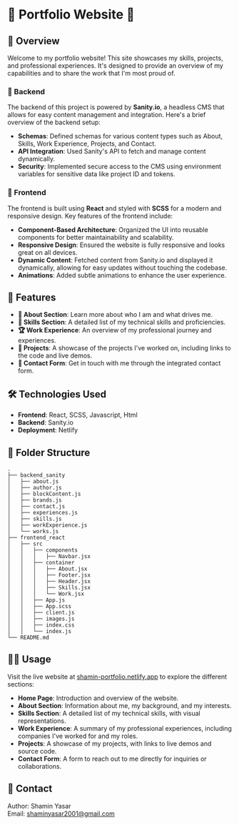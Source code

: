 # 🌟 Portfolio Website 🌟

## 🚀 Overview

Welcome to my portfolio website! This site showcases my skills, projects, and professional experiences. It's designed to provide an overview of my capabilities and to share the work that I'm most proud of.

### 🔧 Backend

The backend of this project is powered by **Sanity.io**, a headless CMS that allows for easy content management and integration. Here's a brief overview of the backend setup:

- **Schemas**: Defined schemas for various content types such as About, Skills, Work Experience, Projects, and Contact.
- **API Integration**: Used Sanity's API to fetch and manage content dynamically.
- **Security**: Implemented secure access to the CMS using environment variables for sensitive data like project ID and tokens.

### 🎨 Frontend

The frontend is built using **React** and styled with **SCSS** for a modern and responsive design. Key features of the frontend include:

- **Component-Based Architecture**: Organized the UI into reusable components for better maintainability and scalability.
- **Responsive Design**: Ensured the website is fully responsive and looks great on all devices.
- **Dynamic Content**: Fetched content from Sanity.io and displayed it dynamically, allowing for easy updates without touching the codebase.
- **Animations**: Added subtle animations to enhance the user experience.

## 🌟 Features

- **📝 About Section**: Learn more about who I am and what drives me.
- **💼 Skills Section**: A detailed list of my technical skills and proficiencies.
- **🏆 Work Experience**: An overview of my professional journey and experiences.
- **📂 Projects**: A showcase of the projects I've worked on, including links to the code and live demos.
- **📧 Contact Form**: Get in touch with me through the integrated contact form.

## 🛠️ Technologies Used

- **Frontend**: React, SCSS, Javascript, Html
- **Backend**: Sanity.io
- **Deployment**: Netlify

## 📁 Folder Structure

```
.
├── backend_sanity
│   ├── about.js
│   ├── author.js
│   ├── blockContent.js
│   ├── brands.js
│   ├── contact.js
│   ├── experiences.js
│   ├── skills.js
│   ├── workExperience.js
│   └── works.js
├── frontend_react
│   ├── src
│   │   ├── components
│   │   │   ├── Navbar.jsx
│   │   ├── container
│   │   │   ├── About.jsx
│   │   │   ├── Footer.jsx
│   │   │   ├── Header.jsx
│   │   │   ├── Skills.jsx
│   │   │   └── Work.jsx
│   │   ├── App.js
│   │   ├── App.scss
│   │   ├── client.js
│   │   ├── images.js
│   │   ├── index.css
│   │   └── index.js
└── README.md
```

## 🧑‍💻 Usage

Visit the live website at [shamin-portfolio.netlify.app](https://shamin-portfolio.netlify.app) to explore the different sections:

- **Home Page**: Introduction and overview of the website.
- **About Section**: Information about me, my background, and my interests.
- **Skills Section**: A detailed list of my technical skills, with visual representations.
- **Work Experience**: A summary of my professional experiences, including companies I've worked for and my roles.
- **Projects**: A showcase of my projects, with links to live demos and source code.
- **Contact Form**: A form to reach out to me directly for inquiries or collaborations.

## 📧 Contact

Author: Shamin Yasar  
Email: [shaminyasar2001@gmail.com](mailto:shaminyasar2001@gmail.com)


